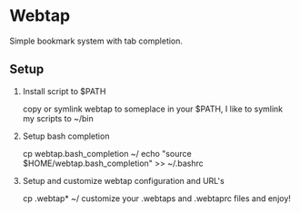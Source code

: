 # Webtap

Simple bookmark system with tab completion.

## Setup

1. Install script to $PATH

   copy or symlink webtap to someplace in your $PATH, I like to symlink my scripts to ~/bin

2. Setup bash completion

	cp webtap.bash_completion ~/
	echo "source $HOME/webtap.bash_completion" >> ~/.bashrc

3. Setup and customize webtap configuration and URL's

	cp .webtap* ~/
	customize your .webtaps and .webtaprc files and enjoy!
